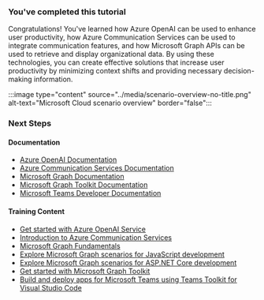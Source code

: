 <!-- markdownlint-disable MD041 -->

### You've completed this tutorial

Congratulations! You've learned how Azure OpenAI can be used to enhance user productivity, how Azure Communication Services can be used to integrate communication features, and how Microsoft Graph APIs can be used to retrieve and display organizational data. By using these technologies, you can create effective solutions that increase user productivity by minimizing context shifts and providing necessary decision-making information.

:::image type="content" source="../media/scenario-overview-no-title.png" alt-text="Microsoft Cloud scenario overview" border="false":::


### Next Steps

#### Documentation

* [Azure OpenAI Documentation](/azure/cognitive-services/openai/?WT.mc_id=m365-94501-dwahlin)
* [Azure Communication Services Documentation](/azure/communication-services/?WT.mc_id=m365-94501-dwahlin)
* [Microsoft Graph Documentation](/graph/overview?WT.mc_id=m365-94501-dwahlin)
* [Microsoft Graph Toolkit Documentation](/graph/toolkit/overview?WT.mc_id=m365-94501-dwahlin)
* [Microsoft Teams Developer Documentation](/microsoftteams/platform/?WT.mc_id=m365-94501-dwahlin)

#### Training Content

* [Get started with Azure OpenAI Service](/training/modules/get-started-openai/?WT.mc_id=m365-94501-dwahlin)
* [Introduction to Azure Communication Services](/training/modules/intro-azure-communication-services/?WT.mc_id=m365-94501-dwahlin)
* [Microsoft Graph Fundamentals](/training/paths/m365-msgraph-fundamentals/?WT.mc_id=m365-94501-dwahlin)
* [Explore Microsoft Graph scenarios for JavaScript development](/training/paths/m365-msgraph-scenarios/?WT.mc_id=m365-94501-dwahlin)
* [Explore Microsoft Graph scenarios for ASP.NET Core development](/training/paths/m365-msgraph-dotnet-core-scenarios/?WT.mc_id=m365-94501-dwahlin)
* [Get started with Microsoft Graph Toolkit](/training/modules/msgraph-toolkit-intro/?WT.mc_id=m365-94501-dwahlin)
* [Build and deploy apps for Microsoft Teams using Teams Toolkit for Visual Studio Code](/training/paths/m365-teams-toolkit-vsc/?WT.mc_id=m365-94501-dwahlin)